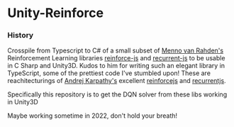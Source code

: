 # Unity-Reinforce


### History
Crosspile from Typescript to C# of a small subset of [Menno van Rahden's](https://github.com/mvrahden) Reinforcement Learning libraries [reinforce-js](https://github.com/mvrahden/reinforce-js/) and [recurrent-js](https://github.com/mvrahden/recurrent-js/) to be usable in C Sharp and Unity3D. Kudos to him for writing such an elegant library in TypeScript, some of the prettiest code I've stumbled upon! These are reachitecturings of [Andrej Karpathy's](https://github.com/karpathy/) excellent [reinforcejs](https://github.com/karpathy/reinforcejs) and [recurrentjs](https://github.com/karpathy/recurrentjs).  
  

Specifically this repository is to get the DQN solver from these libs working in Unity3D
 

Maybe working sometime in 2022, don't hold your breath!
